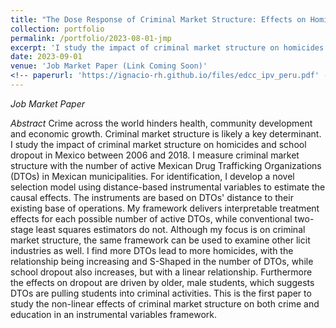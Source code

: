 ```yaml
---
title: "The Dose Response of Criminal Market Structure: Effects on Homicides and School Dropout"
collection: portfolio
permalink: /portfolio/2023-08-01-jmp
excerpt: 'I study the impact of criminal market structure on homicides and school dropout in Mexico between 2006 and 2018. I measure criminal market structure with the number of active Mexican Drug Trafficking Organizations (DTOs) in Mexican municipalities. I find increases in DTOs increase homicides and school dropout. The effects for homicides are non-linear while the effects for school dropout are linear. School dropout is concentrated amongst older and male students, suggesting students are pulled into criminal activities. I find supporting evidence for this mechanism. This is the first paper to study the non-linear effects of criminal market structure on both crime and education in an instrumental variables framework.'
date: 2023-09-01
venue: 'Job Market Paper (Link Coming Soon)'
<!-- paperurl: 'https://ignacio-rh.github.io/files/edcc_ipv_peru.pdf' -->
---
```



_Job Market Paper_ 

_Abstract_ Crime across the world hinders health, community development and economic growth. Criminal market structure is likely a key determinant. I study the impact of criminal market structure on homicides and school dropout in Mexico between 2006 and 2018. I measure criminal market structure with the number of active Mexican Drug Trafficking Organizations (DTOs) in Mexican municipalities. For identification, I develop a novel selection model using distance-based instrumental variables to estimate the causal effects. The instruments are based on DTOs' distance to their existing base of operations. My framework delivers interpretable treatment effects for each possible number of active DTOs, while conventional two-stage least squares estimators do not. Although my focus is on criminal market structure, the same framework can be used to examine other licit industries as well. I find more DTOs lead to more homicides, with the relationship being increasing and S-Shaped in the number of DTOs, while school dropout  also increases, but with a linear relationship. Furthermore the effects on dropout are driven by older, male students, which suggests DTOs are pulling students into criminal activities. This is the first paper to study the non-linear effects of criminal market structure on both crime and education in an instrumental variables framework. 

